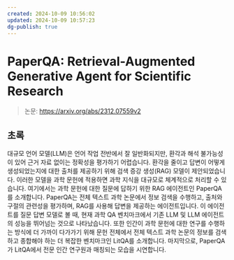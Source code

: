 ```yaml
---
created: 2024-10-09 10:56:02
updated: 2024-10-09 10:57:23
dg-publish: true
---
```


# PaperQA: Retrieval-Augmented Generative Agent for Scientific Research

> 논문: https://arxiv.org/abs/2312.07559v2

## 초록

대규모 언어 모델(LLM)은 언어 작업 전반에서 잘 일반화되지만, 환각과 해석 불가능성이 있어 근거 자료 없이는 정확성을 평가하기 어렵습니다. 환각을 줄이고 답변이 어떻게 생성되었는지에 대한 출처를 제공하기 위해 검색 증강 생성(RAG) 모델이 제안되었습니다. 이러한 모델을 과학 문헌에 적용하면 과학 지식을 대규모로 체계적으로 처리할 수 있습니다. 여기에서는 과학 문헌에 대한 질문에 답하기 위한 RAG 에이전트인 PaperQA를 소개합니다. PaperQA는 전체 텍스트 과학 논문에서 정보 검색을 수행하고, 출처와 구절의 관련성을 평가하며, RAG를 사용해 답변을 제공하는 에이전트입니다. 이 에이전트를 질문 답변 모델로 볼 때, 현재 과학 QA 벤치마크에서 기존 LLM 및 LLM 에이전트의 성능을 뛰어넘는 것으로 나타났습니다. 또한 인간이 과학 문헌에 대한 연구를 수행하는 방식에 더 가까이 다가가기 위해 문헌 전체에서 전체 텍스트 과학 논문의 정보를 검색하고 종합해야 하는 더 복잡한 벤치마크인 LitQA를 소개합니다. 마지막으로, PaperQA가 LitQA에서 전문 인간 연구원과 매칭되는 모습을 시연합니다.